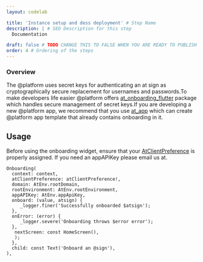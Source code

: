 ```yaml
---
layout: codelab

title: 'Instance setup and dess deployment' # Step Name
description: | # SEO Description for this step
  Documentation

draft: false # TODO CHANGE THIS TO FALSE WHEN YOU ARE READY TO PUBLISH THE PAGE
order: 4 # Ordering of the steps
---
```


### Overview

The @platform uses secret keys for authenticating an at sign as cryptographically secure replacement for usernames and passwords.To make developers life easier @platform offers [at_onboarding_flutter](https://pub.dev/packages/at_onboarding_flutter) package which handles secure management of secret keys.If you are developing a new @platform app, we recommend that you use [at_app](https://pub.dev/packages/at_app) which can create  @platform app template that already contains onboarding in it. 

## Usage

Before using the onboarding widget, ensure that your [AtClientPreference](https://docs.google.com/document/d/14PZ-FHV9djBJL1RR8G8aYd6qxiWErBJEvRW9hD0pfNQ/edit#heading=h.yept27gyvv8g) is properly assigned.
If you need an appAPIKey please email us at.

```
Onboarding(
  context: context,
  atClientPreference: atClientPreference!,
  domain: AtEnv.rootDomain,
  rootEnvironment: AtEnv.rootEnvironment,
  appAPIKey: AtEnv.appApiKey,
  onboard: (value, atsign) {
     _logger.finer('Successfully onboarded $atsign');
  },
  onError: (error) {
     _logger.severe('Onboarding throws $error error');
  },
   nextScreen: const HomeScreen(),
   );
  },
  child: const Text('Onboard an @sign'),
),
```
